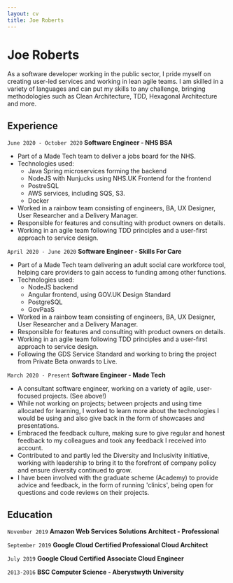 ```yaml
---
layout: cv
title: Joe Roberts
---
```

# Joe Roberts

As a software developer working in the public sector, I pride myself on creating user-led services and working in lean agile teams. I am skilled in a variety of languages and can put my skills to any challenge, bringing methodologies such as Clean Architecture, TDD, Hexagonal Architecture and more.

## Experience

`June 2020 - October 2020`
__Software Engineer - NHS BSA__
- Part of a Made Tech team to deliver a jobs board for the NHS.
- Technologies used:
  - Java Spring microservices forming the backend
  - NodeJS with Nunjucks using NHS.UK Frontend for the frontend
  - PostreSQL
  - AWS services, including SQS, S3.
  - Docker
- Worked in a rainbow team consisting of engineers, BA, UX Designer, User Researcher and a Delivery Manager.
- Responsible for features and consulting with product owners on details.
- Working in an agile team following TDD principles and a user-first approach to service design.

`April 2020 - June 2020`
__Software Engineer - Skills For Care__
- Part of a Made Tech team delivering an adult social care workforce tool, helping care providers to gain access to funding among other functions.
- Technologies used:
  - NodeJS backend
  - Angular frontend, using GOV.UK Design Standard
  - PostgreSQL
  - GovPaaS
- Worked in a rainbow team consisting of engineers, BA, UX Designer, User Researcher and a Delivery Manager.
- Responsible for features and consulting with product owners on details.
- Working in an agile team following TDD principles and a user-first approach to service design.
- Following the GDS Service Standard and working to bring the project from Private Beta onwards to Live.

`March 2020 - Present`
__Software Engineer - Made Tech__
- A consultant software engineer, working on a variety of agile, user-focused projects. (See above!)
- While not working on projects; between projects and using time allocated for learning, I worked to learn more about the technologies I would be using and also give back in the form of showcases and presentations.
- Embraced the feedback culture, making sure to give regular and honest feedback to my colleagues and took any feedback I received into account.
- Contributed to and partly led the Diversity and Inclusivity initiative, working with leadership to bring it to the forefront of company policy and ensure diversity continued to grow.
- I have been involved with the graduate scheme (Academy) to provide advice and feedback, in the form of running 'clinics', being open for questions and code reviews on their projects.

## Education

`November 2019`
__Amazon Web Services Solutions Architect - Professional__

`September 2019`
__Google Cloud Certified Professional Cloud Architect__

`July 2019`
__Google Cloud Certified Associate Cloud Engineer__

`2013-2016`
__BSC Computer Science - Aberystwyth University__
